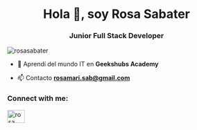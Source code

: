 <h1 align="center">Hola 👋, soy Rosa Sabater</h1>
<h3 align="center">Junior Full Stack Developer</h3>

<p align="left"> <img src="https://komarev.com/ghpvc/?username=rosasabater&label=Profile%20views&color=0e75b6&style=flat" alt="rosasabater" /> </p>

- 🌱 Aprendí del mundo IT en **Geekshubs Academy**

- 📫 Contacto **rosamari.sab@gmail.com**

<h3 align="left">Connect with me:</h3>
<p align="left">
<a href="https://linkedin.com/in/rosa sabater fernandez" target="blank"><img align="center" src="https://cdn.jsdelivr.net/npm/simple-icons@3.0.1/icons/linkedin.svg" alt="rosa sabater fernandez" height="30" width="40" /></a>
</p>
